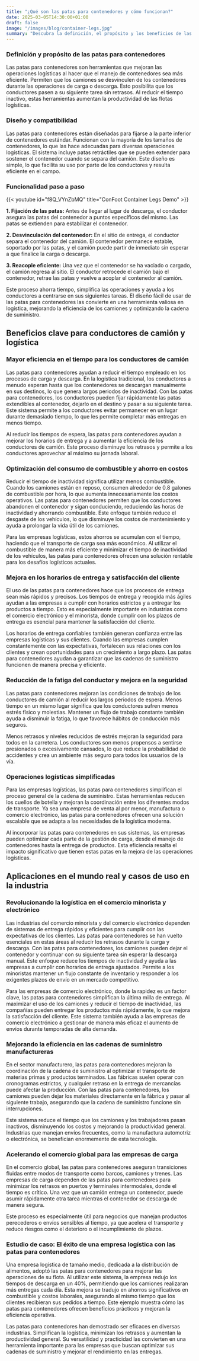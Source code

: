 ```yaml
---
title: "¿Qué son las patas para contenedores y cómo funcionan?"
date: 2025-03-05T14:30:00+01:00
draft: false
image: "/images/blog/container-legs.jpg"
summary: "Descubra la definición, el propósito y los beneficios de las patas para contenedores en logística. Conozca cómo mejoran la eficiencia, reducen costos y optimizan los horarios de entrega."
---
```


### Definición y propósito de las patas para contenedores

Las patas para contenedores son herramientas que mejoran las operaciones logísticas al hacer que el manejo de contenedores sea más eficiente. Permiten que los camiones se desvinculen de los contenedores durante las operaciones de carga o descarga. Esto posibilita que los conductores pasen a su siguiente tarea sin retrasos. Al reducir el tiempo inactivo, estas herramientas aumentan la productividad de las flotas logísticas.

### Diseño y compatibilidad

Las patas para contenedores están diseñadas para fijarse a la parte inferior de contenedores estándar. Funcionan con la mayoría de los tamaños de contenedores, lo que las hace adecuadas para diversas operaciones logísticas. El sistema incluye patas retráctiles que se pueden extender para sostener el contenedor cuando se separa del camión. Este diseño es simple, lo que facilita su uso por parte de los conductores y resulta eficiente en el campo.

### Funcionalidad paso a paso

{{< youtube id="f8Q_VYnZbMQ" title="ConFoot Container Legs Demo" >}}

**1. Fijación de las patas:** Antes de llegar al lugar de descarga, el conductor asegura las patas del contenedor a puntos específicos del mismo. Las patas se extienden para estabilizar el contenedor.

**2. Desvinculación del contenedor:** En el sitio de entrega, el conductor separa el contenedor del camión. El contenedor permanece estable, soportado por las patas, y el camión puede partir de inmediato sin esperar a que finalice la carga o descarga.

**3. Reacople eficiente:** Una vez que el contenedor se ha vaciado o cargado, el camión regresa al sitio. El conductor retrocede el camión bajo el contenedor, retrae las patas y vuelve a acoplar el contenedor al camión.

Este proceso ahorra tiempo, simplifica las operaciones y ayuda a los conductores a centrarse en sus siguientes tareas. El diseño fácil de usar de las patas para contenedores las convierte en una herramienta valiosa en logística, mejorando la eficiencia de los camiones y optimizando la cadena de suministro.

## Beneficios clave para conductores de camión y logística

### **Mayor eficiencia en el tiempo para los conductores de camión**

Las patas para contenedores ayudan a reducir el tiempo empleado en los procesos de carga y descarga. En la logística tradicional, los conductores a menudo esperan hasta que los contenedores se descargan manualmente en sus destinos, lo que genera largos periodos de inactividad. Con las patas para contenedores, los conductores pueden fijar rápidamente las patas extendibles al contenedor, dejarlo en el destino y pasar a su siguiente tarea. Este sistema permite a los conductores evitar permanecer en un lugar durante demasiado tiempo, lo que les permite completar más entregas en menos tiempo.

Al reducir los tiempos de espera, las patas para contenedores ayudan a mejorar los horarios de entrega y a aumentar la eficiencia de los conductores de camión. Este proceso disminuye los retrasos y permite a los conductores aprovechar al máximo su jornada laboral.

### **Optimización del consumo de combustible y ahorro en costos**

Reducir el tiempo de inactividad significa utilizar menos combustible. Cuando los camiones están en reposo, consumen alrededor de 0.8 galones de combustible por hora, lo que aumenta innecesariamente los costos operativos. Las patas para contenedores permiten que los conductores abandonen el contenedor y sigan conduciendo, reduciendo las horas de inactividad y ahorrando combustible. Este enfoque también reduce el desgaste de los vehículos, lo que disminuye los costos de mantenimiento y ayuda a prolongar la vida útil de los camiones.

Para las empresas logísticas, estos ahorros se acumulan con el tiempo, haciendo que el transporte de carga sea más económico. Al utilizar el combustible de manera más eficiente y minimizar el tiempo de inactividad de los vehículos, las patas para contenedores ofrecen una solución rentable para los desafíos logísticos actuales.

### **Mejora en los horarios de entrega y satisfacción del cliente**

El uso de las patas para contenedores hace que los procesos de entrega sean más rápidos y precisos. Los tiempos de entrega y recogida más ágiles ayudan a las empresas a cumplir con horarios estrictos y a entregar los productos a tiempo. Esto es especialmente importante en industrias como el comercio electrónico y el minorista, donde cumplir con los plazos de entrega es esencial para mantener la satisfacción del cliente.

Los horarios de entrega confiables también generan confianza entre las empresas logísticas y sus clientes. Cuando las empresas cumplen constantemente con las expectativas, fortalecen sus relaciones con los clientes y crean oportunidades para un crecimiento a largo plazo. Las patas para contenedores ayudan a garantizar que las cadenas de suministro funcionen de manera precisa y eficiente.

### **Reducción de la fatiga del conductor y mejora en la seguridad**

Las patas para contenedores mejoran las condiciones de trabajo de los conductores de camión al reducir los largos periodos de espera. Menos tiempo en un mismo lugar significa que los conductores sufren menos estrés físico y molestias. Mantener un flujo de trabajo constante también ayuda a disminuir la fatiga, lo que favorece hábitos de conducción más seguros.

Menos retrasos y niveles reducidos de estrés mejoran la seguridad para todos en la carretera. Los conductores son menos propensos a sentirse presionados o excesivamente cansados, lo que reduce la probabilidad de accidentes y crea un ambiente más seguro para todos los usuarios de la vía.

### **Operaciones logísticas simplificadas**

Para las empresas logísticas, las patas para contenedores simplifican el proceso general de la cadena de suministro. Estas herramientas reducen los cuellos de botella y mejoran la coordinación entre los diferentes modos de transporte. Ya sea una empresa de venta al por menor, manufactura o comercio electrónico, las patas para contenedores ofrecen una solución escalable que se adapta a las necesidades de la logística moderna.

Al incorporar las patas para contenedores en sus sistemas, las empresas pueden optimizar cada parte de la gestión de carga, desde el manejo de contenedores hasta la entrega de productos. Esta eficiencia resalta el impacto significativo que tienen estas patas en la mejora de las operaciones logísticas.

## Aplicaciones en el mundo real y casos de uso en la industria

### Revolucionando la logística en el comercio minorista y electrónico

Las industrias del comercio minorista y del comercio electrónico dependen de sistemas de entrega rápidos y eficientes para cumplir con las expectativas de los clientes. Las patas para contenedores se han vuelto esenciales en estas áreas al reducir los retrasos durante la carga y descarga. Con las patas para contenedores, los camiones pueden dejar el contenedor y continuar con su siguiente tarea sin esperar la descarga manual. Este enfoque reduce los tiempos de inactividad y ayuda a las empresas a cumplir con horarios de entrega ajustados. Permite a los minoristas mantener un flujo constante de inventario y responder a los exigentes plazos de envío en un mercado competitivo.

Para las empresas de comercio electrónico, donde la rapidez es un factor clave, las patas para contenedores simplifican la última milla de entrega. Al maximizar el uso de los camiones y reducir el tiempo de inactividad, las compañías pueden entregar los productos más rápidamente, lo que mejora la satisfacción del cliente. Este sistema también ayuda a las empresas de comercio electrónico a gestionar de manera más eficaz el aumento de envíos durante temporadas de alta demanda.

### Mejorando la eficiencia en las cadenas de suministro manufactureras

En el sector manufacturero, las patas para contenedores mejoran la coordinación de la cadena de suministro al optimizar el transporte de materias primas y productos terminados. Las fábricas suelen operar con cronogramas estrictos, y cualquier retraso en la entrega de mercancías puede afectar la producción. Con las patas para contenedores, los camiones pueden dejar los materiales directamente en la fábrica y pasar al siguiente trabajo, asegurando que la cadena de suministro funcione sin interrupciones.

Este sistema reduce el tiempo que los camiones y los trabajadores pasan inactivos, disminuyendo los costos y mejorando la productividad general. Industrias que manejan envíos frecuentes, como la manufactura automotriz o electrónica, se benefician enormemente de esta tecnología.

### Acelerando el comercio global para las empresas de carga

En el comercio global, las patas para contenedores aseguran transiciones fluidas entre modos de transporte como barcos, camiones y trenes. Las empresas de carga dependen de las patas para contenedores para minimizar los retrasos en puertos y terminales intermodales, donde el tiempo es crítico. Una vez que un camión entrega un contenedor, puede asumir rápidamente otra tarea mientras el contenedor se descarga de manera segura.

Este proceso es especialmente útil para negocios que manejan productos perecederos o envíos sensibles al tiempo, ya que acelera el transporte y reduce riesgos como el deterioro o el incumplimiento de plazos.

### Estudio de caso: El éxito de una empresa logística con las patas para contenedores

Una empresa logística de tamaño medio, dedicada a la distribución de alimentos, adoptó las patas para contenedores para mejorar las operaciones de su flota. Al utilizar este sistema, la empresa redujo los tiempos de descarga en un 40%, permitiendo que los camiones realizaran más entregas cada día. Esta mejora se tradujo en ahorros significativos en combustible y costos laborales, asegurando al mismo tiempo que los clientes recibieran sus pedidos a tiempo. Este ejemplo muestra cómo las patas para contenedores ofrecen beneficios prácticos y mejoran la eficiencia operativa.

Las patas para contenedores han demostrado ser eficaces en diversas industrias. Simplifican la logística, minimizan los retrasos y aumentan la productividad general. Su versatilidad y practicidad las convierten en una herramienta importante para las empresas que buscan optimizar sus cadenas de suministro y mejorar el rendimiento en las entregas.